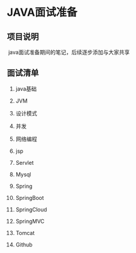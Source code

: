 # JAVA面试准备

## 项目说明

​	java面试准备期间的笔记，后续逐步添加与大家共享

## 面试清单

1. java基础

2. JVM

3. 设计模式

4. 并发

5. 网络编程

6. jsp

7. Servlet

8. Mysql

9. Spring

10. SpringBoot

11. SpringCloud

12. SpringMVC

13. Tomcat

14. Github

    

